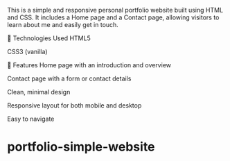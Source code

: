 This is a simple and responsive personal portfolio website built using HTML and CSS. It includes a Home page and a Contact page, allowing visitors to learn about me and easily get in touch.

🔧 Technologies Used
HTML5

CSS3 (vanilla)

📄 Features
Home page with an introduction and overview

Contact page with a form or contact details

Clean, minimal design

Responsive layout for both mobile and desktop

Easy to navigate

# portfolio-simple-website
